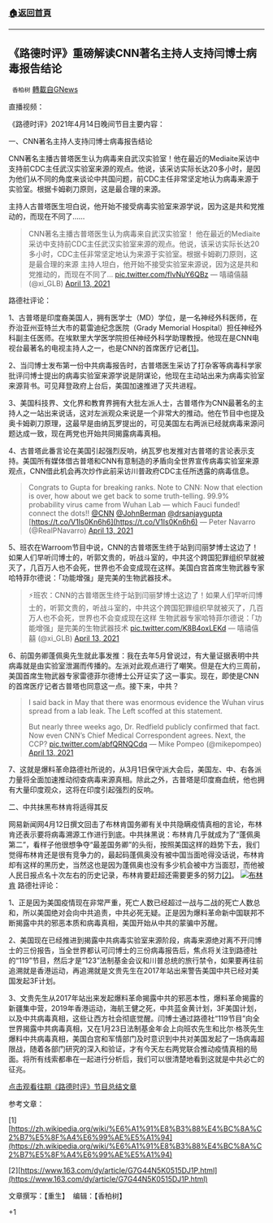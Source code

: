 ###  [:house:返回首頁](https://github.com/ourhimalayas/txt)
---

## 《路德时评》重磅解读CNN著名主持人支持闫博士病毒报告结论
` 香柏树` [轉載自GNews](https://gnews.org/zh-hans/1091204/)

直播视频：



《路德时评》2021年4月14日晚间节目主要内容：

一、CNN著名主持人支持闫博士病毒报告结论

CNN著名主播古普塔医生认为病毒来自武汉实验室！他在最近的Mediaite采访中支持前CDC主任武汉实验室来源的观点。他说，该采访实际长达20多小时，是因为他们从不同的角度来谈论中共国问题，前CDC主任非常坚定地认为病毒来源于实验室。根据卡姆剃刀原则，这是最合理的来源。

主持人古普塔医生坦白说，他开始不接受病毒实验室来源学说，因为这是共和党推动的，而现在不同了……



> CNN著名主播古普塔医生认为病毒来自武汉实验室！
> 他在最近的Mediaite采访中支持前CDC主任武汉实验室来源的观点。他说，该采访实际长达20多小时，CDC主任非常坚定地认为来源于实验室。根据卡姆剃刀原则，这是最合理的来源
> 主持人坦白，他开始不接受实验室来源说，因为这是共和党推动的，而现在不同了… [pic.twitter.com/fIvNuY6QBz](https://t.co/fIvNuY6QBz)
> — 嘻禧僖囍 (@xi\_GLB) [April 13, 2021](https://twitter.com/xi_GLB/status/1382109028034043904?ref_src=twsrc%5Etfw)



路德社评论：

1、古普塔是印度裔美国人，拥有医学士（MD）学位，是一名神经外科医师，在乔治亚州亚特兰大市的葛雷迪纪念医院（Grady Memorial Hospital）担任神经外科副主任医师。在埃默里大学医学院担任神经外科学助理教授。他现在是CNN电视台最著名的电视主持人之一，也是CNN的首席医疗记者[\[1\]](https://zh.wikipedia.org/wiki/%E6%A1%91%E8%B3%88%E4%BC%8A%C2%B7%E5%8F%A4%E6%99%AE%E5%A1%94)。

2、当闫博士发布第一份中共病毒报告时，古普塔医生采访了打杂客等病毒科学家批评闫博士提出的病毒实验室来源学说是阴谋论，他现在主动站出来为病毒实验室来源背书。可见拜登政府上台后，美国加速推进了灭共进程。

3、美国科技界、文化界和教育界拥有大批左派人士，古普塔作为CNN最著名的主持人之一站出来说话，这对左派观众来说是一个非常大的推动。他在节目中也提及奥卡姆剃刀原理，这最早是由纳瓦罗提出的，可见美国左右两派已经就病毒来源问题达成一致，现在两党也开始共同揭露病毒真相。

4、古普塔此番言论在美国引起强烈反响，纳瓦罗也发推对古普塔的言论表示支持。美国所有媒体借古普塔和CNN有意制造的矛盾向全世界宣传病毒实验室来源观点，CNN借此机会再次炒作此前采访川普政府CDC主任所透露的病毒信息。



> Congrats to Gupta for breaking ranks. Note to CNN: Now that election is over, how about we get back to some truth-telling. 99.9% probability virus came from Wuhan Lab — which Fauci funded! connect the dots!! [@CNN](https://twitter.com/CNN?ref_src=twsrc%5Etfw) [@JohnBerman](https://twitter.com/JohnBerman?ref_src=twsrc%5Etfw) [@drsanjaygupta](https://twitter.com/drsanjaygupta?ref_src=twsrc%5Etfw) [https://t.co/V1Is0Kn6h6](https://t.co/V1Is0Kn6h6)
> — Peter Navarro (@RealPNavarro) [April 13, 2021](https://twitter.com/RealPNavarro/status/1382047171705503745?ref_src=twsrc%5Etfw)



5、班农在Warroom节目中说，CNN的古普塔医生终于站到闫丽梦博士这边了！如果人们早听闫博士的，听郭文贵的，听战斗室的，中共这个跨国犯罪组织早就被灭了，几百万人也不会死，世界也不会变成现在这样。美国白宫首席生物武器专家哈特菲尔德说：「功能增强」是完美的生物武器技术。



> ⚡️班农：CNN的古普塔医生终于站到闫丽梦博士这边了！如果人们早听闫博士的，听郭文贵的，听战斗室的，中共这个跨国犯罪组织早就被灭了，几百万人也不会死，世界也不会变成现在这样
> 生物武器专家哈特菲尔德说：「功能增强」是完美的生物武器技术 [pic.twitter.com/K8B4oxLEKd](https://t.co/K8B4oxLEKd)
> — 嘻禧僖囍 (@xi\_GLB) [April 13, 2021](https://twitter.com/xi_GLB/status/1382119131470712835?ref_src=twsrc%5Etfw)



6、前国务卿蓬佩奥先生就此事发推：我在去年5月曾说过，有大量证据表明中共病毒就是由实验室泄漏而传播的。左派对此观点进行了嘲笑。但是在大约三周前，美国首席生物武器专家雷德菲尔德博士公开证实了这一事实。现在，即使是CNN的首席医疗记者古普塔也同意这一点。接下来，中共？



> I said back in May that there was enormous evidence the Wuhan virus spread from a lab leak. The Left scoffed at this statement. 
> 
> But nearly three weeks ago, Dr. Redfield publicly confirmed that fact. Now even CNN’s Chief Medical Correspondent agrees. Next, the CCP? [pic.twitter.com/abfQRNQCdq](https://t.co/abfQRNQCdq)
> — Mike Pompeo (@mikepompeo) [April 13, 2021](https://twitter.com/mikepompeo/status/1382012794577563654?ref_src=twsrc%5Etfw)



7、这就是爆料革命路德社所说的，从3月1日保守派大会后，美国左、中、右各派力量将全面加速推动彻查病毒来源真相。除此之外，古普塔是印度裔血统，他也拥有大量印度观众，这将在印度引起强烈的反响。

二、中共抹黑布林肯将适得其反

网易新闻网4月12日撰文回击了布林肯国务卿有关中共隐瞒疫情真相的言论，布林肯还表示要将病毒溯源工作进行到底。中共抹黑说：布林肯几乎就成为了“蓬佩奥第二”，看样子他很想争夺“最差国务卿”的头衔，按照美国这样的趋势下去，我们觉得布林肯还是很有竞争力的，最起码蓬佩奥没有被中国当面呛得没话说，布林肯却有这样的黑历史，当然这也是因为蓬佩奥也没有多少机会被中方当面怼，而他被人民日报点名十次左右的历史记录，布林肯要赶超还需要更多的努力[\[2\]](https://www.163.com/dy/article/G7G44N5K0515DJ1P.html)。
![]()![](https://gnews.org/wp-content/uploads/2021/04/布林肯.jpg)[布林肯](https://nimg.ws.126.net/?url=http%3A%2F%2Fdingyue.ws.126.net%2F2021%2F0413%2Fccc4da64p00qri294017gc000zk00qom.png&amp;thumbnail=650x2147483647&amp;quality=80&amp;type=jpg)
路德社评论：

1、正是因为美国疫情现在非常严重，死亡人数已经超过一战与二战的死亡人数总和，所以美国绝对会向中共追责，中共必死无疑。正是因为爆料革命新中国联邦不断揭露中共的邪恶本质和病毒真相，美国开始从中共的蒙骗中苏醒。

2、美国现在已经推进到揭露中共病毒实验室来源阶段，病毒来源绝对离不开闫博士的三份报告，当全世界都认可闫博士的三份病毒报告后，焦点将关注到路德社的“119”节目，然后才是“123”法制基金会议和川普总统的旅行禁令，如果要再往前追溯就是香港运动，再追溯就是文贵先生在2017年站出来警告美国中共已经对美国发起3F计划。

3、文贵先生从2017年站出来发起爆料革命揭露中共的邪恶本性，爆料革命揭露的新疆集中营，2019年香港运动，海航王健之死，中共蓝金黄计划，3F美国计划，以及中共病毒真相，这些让西方社会彻底觉醒。闫博士通过路德社“119节目”向全世界揭露中共病毒真相，又在1月23日法制基金年会上向班农先生和比尔·格茨先生爆料中共病毒真相，美国白宫和军情部门及时意识到中共对美国发起了一场病毒超限战，随着各部门研究的深入和验证，才有今天左右两党联合推动疫情真相的局面。将所有线索都串在一起进行分析后，我们可以很清楚地看到这就是中共必亡的征兆。

[点击观看往期《路德时评》节目总结文章](https://gnews.org/zh-hans/author/harmony/)

参考文章：

[1][https://zh.wikipedia.org/wiki/%E6%A1%91%E8%B3%88%E4%BC%8A%C2%B7%E5%8F%A4%E6%99%AE%E5%A1%94](https://zh.wikipedia.org/wiki/%E6%A1%91%E8%B3%88%E4%BC%8A%C2%B7%E5%8F%A4%E6%99%AE%E5%A1%94)

[2][https://www.163.com/dy/article/G7G44N5K0515DJ1P.html](https://www.163.com/dy/article/G7G44N5K0515DJ1P.html)

文章撰写：【重生】  编辑：【香柏树】

+1
